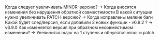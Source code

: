 Когда следует увеличивать MINOR-версию? -> Когда вносятся изменения без нарушения обратной совместимости
В какой ситуации нужно увеличивать PATCH-версию? -> Когда исправлены мелкие баги
Какой будет след/версия, если добавили 3 новых функции - v6.8.2 ? -> v6.9.0
Как изменяется версия при обратном несовместимом изменении? -> Увеличится major на 1 ступень и обнулятся minor и patch